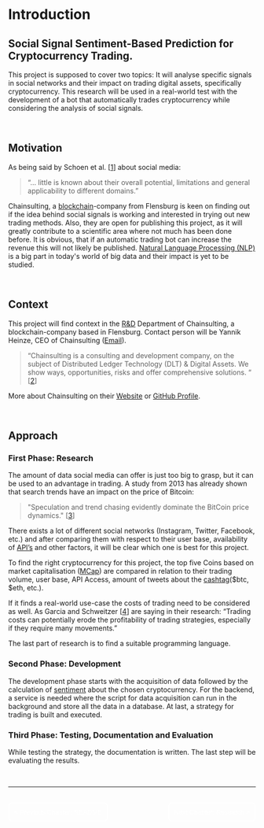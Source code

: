 
# Introduction 

## Social Signal Sentiment-Based Prediction for Cryptocurrency Trading.

This project is supposed to cover two topics:
It will analyse specific signals in social networks and their impact on trading digital assets, specifically cryptocurrency. This research will be used in a real-world test with the development of a bot that automatically trades cryptocurrency while considering the analysis of social signals.

</br>

## Motivation

As being said by Schoen et al. [[1](9_Appendices.md#literature--bibliography)] about social media: 
> “… little is known about their overall potential, limitations and general applicability to different domains.”

Chainsulting, a [blockchain](9_Appendices.md#b)-company from Flensburg is keen on finding out if the idea behind social signals is working and interested in trying out new trading methods. Also, they are open for publishing this project, as it will greatly contribute to a scientific area where not much has been done before. It is obvious, that if an automatic trading bot can increase the revenue this will not likely be published. 
[Natural Language Processing (NLP)](9_Appendices.md#n) is a big part in today's world of big data and their impact is yet to be studied. 

</br>

## Context
This project will find context in the [R&D](9_Appendices.md#abbreviations) Department of Chainsulting, a blockchain-company based in Flensburg.
Contact person will be Yannik Heinze, CEO of Chainsulting ([Email](y.heinze@chainsulting.de)).

> “Chainsulting is a consulting and development company, on the subject of Distributed Ledger Technology (DLT) & Digital Assets. We show ways, opportunities, risks and offer comprehensive solutions. “ [[2](9_Appendices.md#literature--bibliography)]

More about Chainsulting on their [Website](https://chainsulting.de) or [GitHub Profile](https://github.com/chainsulting).


</br>

## Approach

### First Phase: Research

The amount of data social media can offer is just too big to grasp, but it can be used to an advantage in trading. A study from 2013 has already shown that search trends have an impact on the price of Bitcoin:
> "Speculation and trend chasing evidently dominate the BitCoin price dynamics." [[3](9_Appendices.md#literature--bibliography)]

There exists a lot of different social networks (Instagram, Twitter, Facebook, etc.) and after comparing them with respect to their user base, availability of [API’s](9_Appendices.md#a) and other factors, it will be clear which one is best for this project.

To find the right cryptocurrency for this project, the top five Coins based on market capitalisation ([MCap](9_Appendices.md#m)) are compared in relation to their trading volume, user base, API Access, amount of tweets about the [cashtag]((9_Appendices.md#c))($btc, $eth, etc.).

If it finds a real-world use-case the costs of trading need to be considered as well. 
As Garcia and Schweitzer [[4](9_Appendices.md#literature--bibliography)] are saying in their research: “Trading costs can potentially erode the profitability of trading strategies, especially if they require many movements.” 

The last part of research is to find a suitable programming language.

### Second Phase: Development

The development phase starts with the acquisition of data followed by the calculation of [sentiment](9_Appendices.md#s) about the chosen cryptocurrency.
For the backend, a service is needed where the script for data acquisition can run in the background and store all the data in a database.
At last, a strategy for trading is built and executed.

### Third Phase: Testing, Documentation and Evaluation
While testing the strategy, the documentation is written. The last step will be evaluating the results.

</br>

---

</br>

<div style="display: inline;" >
<a href="https://github.com/moerv9/sentiment/blob/main/docs/README.md"><button onclick="" type="button"  style="border: 2px white solid; background-color: transparent; color:white; border-radius: 8px; padding: 10px;">< Previous Chapter: README</button></a>
<a href="https://github.com/moerv9/sentiment/blob/main/docs/1_Research.md"><button type="button"  style="float:right; border: 2px white solid; background-color: transparent; color:white; border-radius: 8px; padding: 10px;">Next Chapter: Research ></button></a>
</div>

</br>

